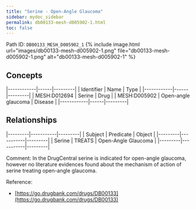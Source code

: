 ```yaml
---
title: "Serine - Open-Angle Glaucoma"
sidebar: mydoc_sidebar
permalink: db00133-mesh-d005902-1.html
toc: false 
---
```



Path ID: `DB00133_MESH_D005902_1`
{% include image.html url="images/db00133-mesh-d005902-1.png" file="db00133-mesh-d005902-1.png" alt="db00133-mesh-d005902-1" %}

## Concepts

|------------|------|---------|
| Identifier | Name | Type    |
|------------|------|---------|
| MESH:D012694 | Serine | Drug |
| MESH:D005902 | Open-angle glaucoma | Disease |
|------------|------|---------|

## Relationships

|---------|-----------|---------|
| Subject | Predicate | Object  |
|---------|-----------|---------|
| Serine | TREATS | Open-Angle Glaucoma |
|---------|-----------|---------|

Comment: In the DrugCentral serine is indicated for open-angle glaucoma, however no literature evidences found about the mechanism of action of serine treating open-angle glaucoma.

Reference: 
  - [https://go.drugbank.com/drugs/DB00133](https://go.drugbank.com/drugs/DB00133)
